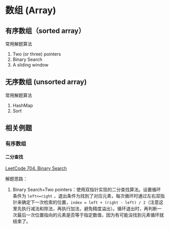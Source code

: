 # 数组 (Array)



## 有序数组（sorted array）


常用解题算法
1. Two (or three) pointers
2. Binary Search
3. A sliding window

## 无序数组 (unsorted array)

常用解题算法
1. HashMap
2. Sort


## 相关例题

### 有序数组

#### 二分查找

[LeetCode 704. Binary Search](https://leetcode.com/problems/binary-search/)

解题思路：
1. Binary Search+Two pointers：使用双指针实现的二分查找算法。设置循环条件为 `left<=right` ，退出条件为找到了对应元素，每次循环时通过左右双指针来确定下一次检索的位置，`index = left + (right - left) / 2`（注意这里先执行减法和除法，再执行加法，避免精度溢出）。循环退出时，再判断一次最后一次位置指向的元素是否等于指定数值，因为有可能没找到元素循环就结束了。



